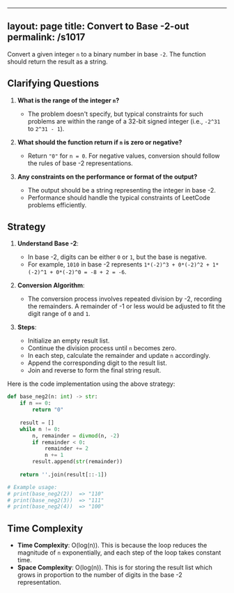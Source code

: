 
---
layout: page
title:  Convert to Base -2-out
permalink: /s1017
---
Convert a given integer `n` to a binary number in base `-2`. The function should return the result as a string.

## Clarifying Questions
1. **What is the range of the integer `n`?**
   - The problem doesn't specify, but typical constraints for such problems are within the range of a 32-bit signed integer (i.e., `-2^31` to `2^31 - 1`).

2. **What should the function return if `n` is zero or negative?**
   - Return `"0"` for `n = 0`. For negative values, conversion should follow the rules of base -2 representations.

3. **Any constraints on the performance or format of the output?**
   - The output should be a string representing the integer in base -2.
   - Performance should handle the typical constraints of LeetCode problems efficiently.

## Strategy
1. **Understand Base -2**:
   - In base -2, digits can be either `0` or `1`, but the base is negative.
   - For example, `1010` in base -2 represents `1*(-2)^3 + 0*(-2)^2 + 1*(-2)^1 + 0*(-2)^0 = -8 + 2 = -6`.

2. **Conversion Algorithm**:
   - The conversion process involves repeated division by -2, recording the remainders. A remainder of -1 or less would be adjusted to fit the digit range of `0` and `1`.

3. **Steps**:
   - Initialize an empty result list.
   - Continue the division process until `n` becomes zero.
   - In each step, calculate the remainder and update `n` accordingly.
   - Append the corresponding digit to the result list.
   - Join and reverse to form the final string result.

Here is the code implementation using the above strategy:

```python
def base_neg2(n: int) -> str:
    if n == 0:
        return "0"
    
    result = []
    while n != 0:
        n, remainder = divmod(n, -2)
        if remainder < 0:
            remainder += 2
            n += 1
        result.append(str(remainder))
    
    return ''.join(result[::-1])

# Example usage:
# print(base_neg2(2))  => "110"
# print(base_neg2(3))  => "111"
# print(base_neg2(4))  => "100"
```

## Time Complexity
- **Time Complexity**: O(log(n)). This is because the loop reduces the magnitude of `n` exponentially, and each step of the loop takes constant time.
- **Space Complexity**: O(log(n)). This is for storing the result list which grows in proportion to the number of digits in the base -2 representation.